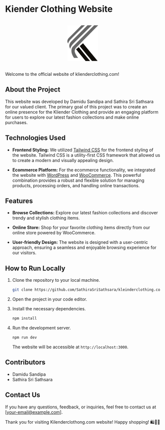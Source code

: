 # Kiender Clothing Website

<br>

<center><img src="./assets/Logo/white-logo.png" alt="logo" width="100"/></center>

<br>

Welcome to the official website of klienderclothing.com!

## About the Project

This website was developed by Damidu Sandipa and Sathira Sri Sathsara for our valued client. The primary goal of this project was to create an online presence for the Kliender Clothing and provide an engaging platform for users to explore our latest fashion collections and make online purchases.

## Technologies Used

- **Frontend Styling:** We utilized [Tailwind CSS](https://tailwindcss.com/) for the frontend styling of the website. Tailwind CSS is a utility-first CSS framework that allowed us to create a modern and visually appealing design.

- **Ecommerce Platform:** For the ecommerce functionality, we integrated the website with [WordPress](https://wordpress.org/) and [WooCommerce](https://woocommerce.com/). This powerful combination provides a robust and flexible solution for managing products, processing orders, and handling online transactions.

## Features

- **Browse Collections:** Explore our latest fashion collections and discover trendy and stylish clothing items.

- **Online Store:** Shop for your favorite clothing items directly from our online store powered by WooCommerce.

- **User-friendly Design:** The website is designed with a user-centric approach, ensuring a seamless and enjoyable browsing experience for our visitors.

## How to Run Locally

1. Clone the repository to your local machine.
   ```bash
   git clone https://github.com/SathiraSriSathsara/kleinderclothing.com.git
   ```

2. Open the project in your code editor.

3. Install the necessary dependencies.
   ```bash
   npm install
   ```

4. Run the development server.
   ```bash
   npm run dev
   ```

   The website will be accessible at `http://localhost:3000`.

## Contributors

- Damidu Sandipa
- Sathira Sri Sathsara


## Contact Us

If you have any questions, feedback, or inquiries, feel free to contact us at [your-email@example.com].

Thank you for visiting Kilenderclothong.com website! Happy shopping! 🛍️👗✨